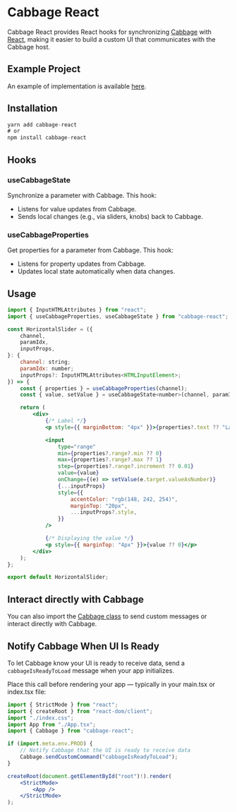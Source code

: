 # Cabbage React

Cabbage React provides React hooks for synchronizing [Cabbage](https://cabbageaudio.com) with [React](https://github.com/facebook/react), making it easier to build a custom UI that communicates with the Cabbage host.

## Example Project

An example of implementation is available [here](https://github.com/hdale94/cabbage-react-example).

## Installation

```jsx
yarn add cabbage-react
# or
npm install cabbage-react
```

## Hooks

### useCabbageState

Synchronize a parameter with Cabbage. This hook:

- Listens for value updates from Cabbage.
- Sends local changes (e.g., via sliders, knobs) back to Cabbage.

### useCabbageProperties

Get properties for a parameter from Cabbage.
This hook:

- Listens for property updates from Cabbage.
- Updates local state automatically when data changes.

## Usage

```jsx
import { InputHTMLAttributes } from "react";
import { useCabbageProperties, useCabbageState } from "cabbage-react";

const HorizontalSlider = ({
	channel,
	paramIdx,
	inputProps,
}: {
	channel: string;
	paramIdx: number;
	inputProps?: InputHTMLAttributes<HTMLInputElement>;
}) => {
	const { properties } = useCabbageProperties(channel);
	const { value, setValue } = useCabbageState<number>(channel, paramIdx);

	return (
		<div>
			{/* Label */}
			<p style={{ marginBottom: "4px" }}>{properties?.text ?? "Label"}</p>

			<input
				type="range"
				min={properties?.range?.min ?? 0}
				max={properties?.range?.max ?? 1}
				step={properties?.range?.increment ?? 0.01}
				value={value}
				onChange={(e) => setValue(e.target.valueAsNumber)}
				{...inputProps}
				style={{
					accentColor: "rgb(148, 242, 254)",
					marginTop: "20px",
					...inputProps?.style,
				}}
			/>

			{/* Displaying the value */}
			<p style={{ marginTop: "4px" }}>{value ?? 0}</p>
		</div>
	);
};

export default HorizontalSlider;
```

## Interact directly with Cabbage

You can also import the [Cabbage class](https://github.com/hdale94/cabbage-react/blob/main/src/cabbage/cabbage.js) to send custom messages or interact directly with Cabbage.

## Notify Cabbage When UI Is Ready

To let Cabbage know your UI is ready to receive data, send a `cabbageIsReadyToLoad` message when your app initializes.

Place this call before rendering your app — typically in your main.tsx or index.tsx file:

```jsx
import { StrictMode } from "react";
import { createRoot } from "react-dom/client";
import "./index.css";
import App from "./App.tsx";
import { Cabbage } from "cabbage-react";

if (import.meta.env.PROD) {
	// Notify Cabbage that the UI is ready to receive data
	Cabbage.sendCustomCommand("cabbageIsReadyToLoad");
}

createRoot(document.getElementById("root")!).render(
	<StrictMode>
		<App />
	</StrictMode>
);
```
